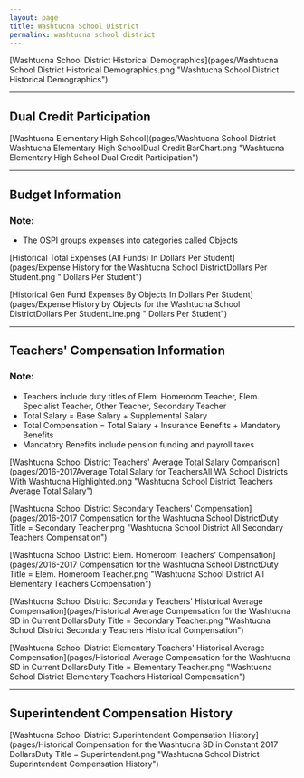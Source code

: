 ```yaml
---
layout: page
title: Washtucna School District
permalink: washtucna school district
---
```



[Washtucna School District Historical Demographics](pages/Washtucna School District Historical Demographics.png "Washtucna School District Historical Demographics")

___

## Dual Credit Participation

[Washtucna Elementary High School](pages/Washtucna School District Washtucna Elementary High SchoolDual Credit BarChart.png "Washtucna Elementary High School Dual Credit Participation")


___

## Budget Information
### Note:
- The OSPI groups expenses into categories called Objects

[Historical Total Expenses (All Funds) In Dollars Per Student](pages/Expense History for the Washtucna School DistrictDollars Per Student.png " Dollars Per Student")

[Historical Gen Fund Expenses By Objects In Dollars Per Student](pages/Expense History by Objects for the Washtucna School DistrictDollars Per StudentLine.png " Dollars Per Student")


___

## Teachers' Compensation Information
### Note:
- Teachers include duty titles of Elem. Homeroom Teacher, Elem. Specialist Teacher, Other Teacher, Secondary Teacher
- Total Salary = Base Salary + Supplemental Salary
- Total Compensation = Total Salary + Insurance Benefits + Mandatory Benefits
- Mandatory Benefits include pension funding and payroll taxes

[Washtucna School District Teachers' Average Total Salary Comparison](pages/2016-2017Average Total Salary for TeachersAll WA School Districts With Washtucna Highlighted.png "Washtucna School District Teachers Average Total Salary")

[Washtucna School District Secondary Teachers' Compensation](pages/2016-2017 Compensation for the Washtucna School DistrictDuty Title = Secondary Teacher.png "Washtucna School District All Secondary Teachers Compensation")

[Washtucna School District Elem. Homeroom Teachers' Compensation](pages/2016-2017 Compensation for the Washtucna School DistrictDuty Title = Elem. Homeroom Teacher.png "Washtucna School District All Elementary Teachers Compensation")

[Washtucna School District Secondary Teachers' Historical Average Compensation](pages/Historical Average Compensation for the Washtucna SD in Current DollarsDuty Title = Secondary Teacher.png "Washtucna School District Secondary Teachers Historical Compensation")

[Washtucna School District Elementary Teachers' Historical Average Compensation](pages/Historical Average Compensation for the Washtucna SD in Current DollarsDuty Title = Elementary Teacher.png "Washtucna School District Elementary Teachers Historical Compensation")


___

## Superintendent Compensation History

[Washtucna School District Superintendent Compensation History](pages/Historical Compensation for the Washtucna SD in Constant 2017 DollarsDuty Title = Superintendent.png "Washtucna School District Superintendent Compensation History")

